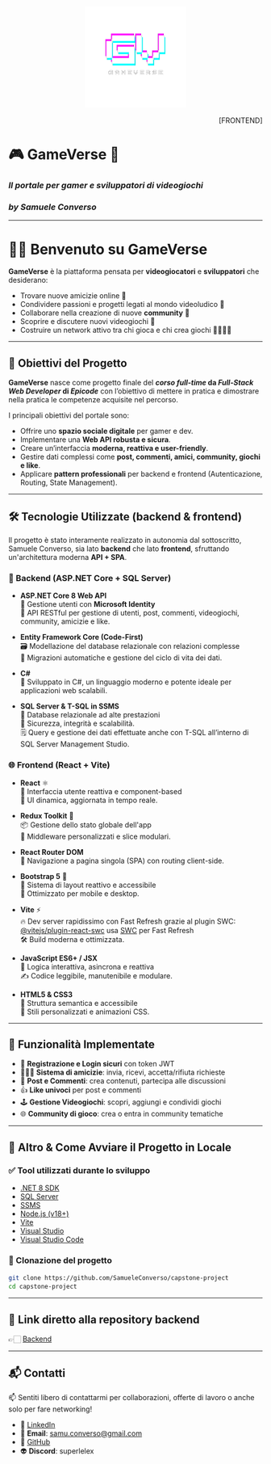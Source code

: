<p align="center">
  <img src="./git-images/GameVerseLogo.png" alt="GameVerse Logo" width="200" />
</p>  

<p align="right">
  [FRONTEND] 
</p>  

# 🎮 GameVerse 👥    
### *Il portale per gamer e sviluppatori di videogiochi*  
### *by Samuele Converso*    

---  

# 👋🏻 Benvenuto su **GameVerse**  

**GameVerse** è la piattaforma pensata per **videogiocatori** e **sviluppatori** che desiderano:

- Trovare nuove amicizie online 💬
- Condividere passioni e progetti legati al mondo videoludico 🎨
- Collaborare nella creazione di nuove **community** 🤝
- Scoprire e discutere nuovi videogiochi 🎲
- Costruire un network attivo tra chi gioca e chi crea giochi 👨‍💻👩‍💻  

---  

## 🌟 Obiettivi del Progetto

**GameVerse** nasce come progetto finale del ***corso full-time* da *Full-Stack Web Developer* di *Epicode*** con l’obiettivo di mettere in pratica e dimostrare nella pratica le competenze acquisite nel percorso.

I principali obiettivi del portale sono:

- Offrire uno **spazio sociale digitale** per gamer e dev.
- Implementare una **Web API robusta e sicura**.
- Creare un’interfaccia **moderna, reattiva e user-friendly**.
- Gestire dati complessi come **post, commenti, amici, community, giochi e like**.
- Applicare **pattern professionali** per backend e frontend (Autenticazione, Routing, State Management).

---

## 🛠️ Tecnologie Utilizzate (backend & frontend)  

Il progetto è stato interamente realizzato in autonomia dal sottoscritto, Samuele Converso, sia lato **backend** che lato **frontend**, sfruttando un'architettura moderna **API + SPA**.

### 🔧 Backend (ASP.NET Core + SQL Server)

- **ASP.NET Core 8 Web API**  
  🔐 Gestione utenti con **Microsoft Identity**  
  🔄 API RESTful per gestione di utenti, post, commenti, videogiochi, community, amicizie e like.

- **Entity Framework Core (Code-First)**  
  🗃️ Modellazione del database relazionale con relazioni complesse  
  🔁 Migrazioni automatiche e gestione del ciclo di vita dei dati.

- **C#**  
  🧠 Sviluppato in C#, un linguaggio moderno e potente ideale per applicazioni web scalabili.

- **SQL Server & T-SQL in SSMS**  
  💾 Database relazionale ad alte prestazioni  
  🔐 Sicurezza, integrità e scalabilità.  
  🗒️ Query e gestione dei dati effettuate anche con T-SQL all’interno di SQL Server Management Studio.  
 
### 🌐 Frontend (React + Vite)

- **React** ⚛️  
  🔁 Interfaccia utente reattiva e component-based  
  🎨 UI dinamica, aggiornata in tempo reale.

- **Redux Toolkit** 🧠  
  📦 Gestione dello stato globale dell'app  
  🚀 Middleware personalizzati e slice modulari.

- **React Router DOM**  
  📍 Navigazione a pagina singola (SPA) con routing client-side.

- **Bootstrap 5** 🎨  
  🧩 Sistema di layout reattivo e accessibile  
  📱 Ottimizzato per mobile e desktop.

- **Vite** ⚡  
  🔥 Dev server rapidissimo con Fast Refresh grazie al plugin SWC: [@vitejs/plugin-react-swc](https://github.com/vitejs/vite-plugin-react/blob/main/packages/plugin-react-swc) usa [SWC](https://swc.rs/) per Fast Refresh  
  🛠️ Build moderna e ottimizzata.

- **JavaScript ES6+ / JSX**  
  📜 Logica interattiva, asincrona e reattiva  
  ✍️ Codice leggibile, manutenibile e modulare.

- **HTML5 & CSS3**  
  🧱 Struttura semantica e accessibile  
  🎨 Stili personalizzati e animazioni CSS.

---

## 🧩 Funzionalità Implementate

- 👤 **Registrazione e Login sicuri** con token JWT
- 🧑‍🤝‍🧑 **Sistema di amicizie**: invia, ricevi, accetta/rifiuta richieste
- 🧵 **Post e Commenti**: crea contenuti, partecipa alle discussioni
- 👍 **Like univoci** per post e commenti  
- 🕹️ **Gestione Videogiochi**: scopri, aggiungi e condividi giochi
- 🌐 **Community di gioco**: crea o entra in community tematiche

---

## 🚀 Altro & Come Avviare il Progetto in Locale

### ✅ Tool utilizzati durante lo sviluppo  

- [.NET 8 SDK](https://dotnet.microsoft.com/download)
- [SQL Server](https://www.microsoft.com/it-it/sql-server/sql-server-downloads)
- [SSMS](https://learn.microsoft.com/it-it/ssms/download-sql-server-management-studio-ssms)  
- [Node.js (v18+)](https://nodejs.org/)
- [Vite](https://vitejs.dev/)
- [Visual Studio](https://visualstudio.microsoft.com/it/) 
- [Visual Studio Code](https://code.visualstudio.com/)  
 
### 🔁 Clonazione del progetto

```bash
git clone https://github.com/SamueleConverso/capstone-project
cd capstone-project
```  

---

## 🔗 Link diretto alla repository **backend**  

👉🏻 [Backend](https://github.com/SamueleConverso/capstone-project-backend)  

---

## 📬 Contatti

📫 Sentiti libero di contattarmi per collaborazioni, offerte di lavoro o anche solo per fare networking!

- 💼 [LinkedIn](https://www.linkedin.com/in/samuele-converso-b13999326/)
- 📨 **Email**: samu.converso@gmail.com
- 🐙 [GitHub](https://github.com/SamueleConverso)
- 👽 **Discord**: superlelex

